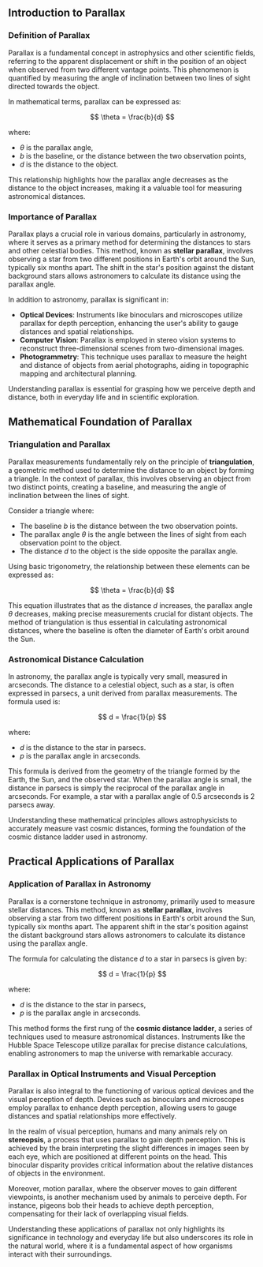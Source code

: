 ## Introduction to Parallax

### Definition of Parallax

Parallax is a fundamental concept in astrophysics and other scientific fields, referring to the apparent displacement or shift in the position of an object when observed from two different vantage points. This phenomenon is quantified by measuring the angle of inclination between two lines of sight directed towards the object.

In mathematical terms, parallax can be expressed as:

$$
\theta = \frac{b}{d}
$$

where:
- $\theta$ is the parallax angle,
- $b$ is the baseline, or the distance between the two observation points,
- $d$ is the distance to the object.

This relationship highlights how the parallax angle decreases as the distance to the object increases, making it a valuable tool for measuring astronomical distances.

### Importance of Parallax

Parallax plays a crucial role in various domains, particularly in astronomy, where it serves as a primary method for determining the distances to stars and other celestial bodies. This method, known as **stellar parallax**, involves observing a star from two different positions in Earth's orbit around the Sun, typically six months apart. The shift in the star's position against the distant background stars allows astronomers to calculate its distance using the parallax angle.

In addition to astronomy, parallax is significant in:

- **Optical Devices**: Instruments like binoculars and microscopes utilize parallax for depth perception, enhancing the user's ability to gauge distances and spatial relationships.
- **Computer Vision**: Parallax is employed in stereo vision systems to reconstruct three-dimensional scenes from two-dimensional images.
- **Photogrammetry**: This technique uses parallax to measure the height and distance of objects from aerial photographs, aiding in topographic mapping and architectural planning.

Understanding parallax is essential for grasping how we perceive depth and distance, both in everyday life and in scientific exploration.

## Mathematical Foundation of Parallax

### Triangulation and Parallax

Parallax measurements fundamentally rely on the principle of **triangulation**, a geometric method used to determine the distance to an object by forming a triangle. In the context of parallax, this involves observing an object from two distinct points, creating a baseline, and measuring the angle of inclination between the lines of sight.

Consider a triangle where:
- The baseline $b$ is the distance between the two observation points.
- The parallax angle $\theta$ is the angle between the lines of sight from each observation point to the object.
- The distance $d$ to the object is the side opposite the parallax angle.

Using basic trigonometry, the relationship between these elements can be expressed as:

$$
\theta = \frac{b}{d}
$$

This equation illustrates that as the distance $d$ increases, the parallax angle $\theta$ decreases, making precise measurements crucial for distant objects. The method of triangulation is thus essential in calculating astronomical distances, where the baseline is often the diameter of Earth's orbit around the Sun.

### Astronomical Distance Calculation

In astronomy, the parallax angle is typically very small, measured in arcseconds. The distance to a celestial object, such as a star, is often expressed in parsecs, a unit derived from parallax measurements. The formula used is:

$$
d = \frac{1}{p}
$$

where:
- $d$ is the distance to the star in parsecs.
- $p$ is the parallax angle in arcseconds.

This formula is derived from the geometry of the triangle formed by the Earth, the Sun, and the observed star. When the parallax angle is small, the distance in parsecs is simply the reciprocal of the parallax angle in arcseconds. For example, a star with a parallax angle of 0.5 arcseconds is 2 parsecs away.

Understanding these mathematical principles allows astrophysicists to accurately measure vast cosmic distances, forming the foundation of the cosmic distance ladder used in astronomy.

## Practical Applications of Parallax

### Application of Parallax in Astronomy

Parallax is a cornerstone technique in astronomy, primarily used to measure stellar distances. This method, known as **stellar parallax**, involves observing a star from two different positions in Earth's orbit around the Sun, typically six months apart. The apparent shift in the star's position against the distant background stars allows astronomers to calculate its distance using the parallax angle.

The formula for calculating the distance $d$ to a star in parsecs is given by:

$$
d = \frac{1}{p}
$$

where:
- $d$ is the distance to the star in parsecs,
- $p$ is the parallax angle in arcseconds.

This method forms the first rung of the **cosmic distance ladder**, a series of techniques used to measure astronomical distances. Instruments like the Hubble Space Telescope utilize parallax for precise distance calculations, enabling astronomers to map the universe with remarkable accuracy.

### Parallax in Optical Instruments and Visual Perception

Parallax is also integral to the functioning of various optical devices and the visual perception of depth. Devices such as binoculars and microscopes employ parallax to enhance depth perception, allowing users to gauge distances and spatial relationships more effectively.

In the realm of visual perception, humans and many animals rely on **stereopsis**, a process that uses parallax to gain depth perception. This is achieved by the brain interpreting the slight differences in images seen by each eye, which are positioned at different points on the head. This binocular disparity provides critical information about the relative distances of objects in the environment.

Moreover, motion parallax, where the observer moves to gain different viewpoints, is another mechanism used by animals to perceive depth. For instance, pigeons bob their heads to achieve depth perception, compensating for their lack of overlapping visual fields.

Understanding these applications of parallax not only highlights its significance in technology and everyday life but also underscores its role in the natural world, where it is a fundamental aspect of how organisms interact with their surroundings.